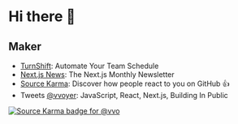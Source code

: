 # Hi there 👋



## Maker

- [TurnShift](https://turnshift.app/): Automate Your Team Schedule
- [Next.js News](https://nextjsnews.com/): The Next.js Monthly Newsletter
- [Source Karma](https://sourcekarma.vercel.app/): Discover how people react to you on GitHub 👍
- Tweets [@vvoyer](https://twitter.com/vvoyer): JavaScript, React, Next.js, Building In Public

[![Source Karma badge for @vvo](https://sourcekarma-og.vercel.app/api/vvo/github)](https://sourcekarma.vercel.app/vvo)
